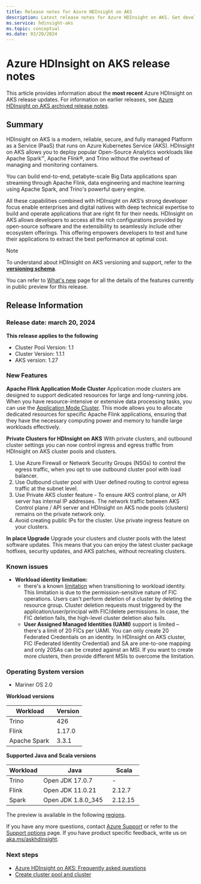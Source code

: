 ```yaml
---
title: Release notes for Azure HDInsight on AKS  
description: Latest release notes for Azure HDInsight on AKS. Get development tips and details for Trino, Flink, Spark, and more.
ms.service: hdinsight-aks
ms.topic: conceptual
ms.date: 03/20/2024
---
```


# Azure HDInsight on AKS release notes

This article provides information about the **most recent** Azure HDInsight on AKS release updates. For information on earlier releases, see [Azure HDInsight on AKS archived release notes](./hdinsight-aks-release-notes-archive.md).

## Summary

HDInsight on AKS is a modern, reliable, secure, and fully managed Platform as a Service (PaaS) that runs on Azure Kubernetes Service (AKS). HDInsight on AKS allows you to deploy popular Open-Source Analytics workloads like Apache Spark™, Apache Flink®️, and Trino without the overhead of managing and monitoring containers.

You can build end-to-end, petabyte-scale Big Data applications span streaming through Apache Flink, data engineering and machine learning using Apache Spark, and Trino's powerful query engine.

All these capabilities combined with HDInsight on AKS’s strong developer focus enable enterprises and digital natives with deep technical expertise to build and operate applications that are right fit for their needs. HDInsight on AKS allows developers to access all the rich configurations provided by open-source software and the extensibility to seamlessly include other ecosystem offerings. This offering empowers developers to test and tune their applications to extract the best performance at optimal cost.


> [!NOTE]
> To understand about HDInsight on AKS versioning and support, refer to the **[versioning schema](../versions.md)**.

You can refer to [What's new](../whats-new.md) page for all the details of the features currently in public preview for this release.

## Release Information

### Release date: march 20, 2024

**This release applies to the following**

- Cluster Pool Version: 1.1
- Cluster Version: 1.1.1
- AKS version: 1.27


### New Features

**Apache Flink Application Mode Cluster**
 Application mode clusters are designed to support dedicated resources for large and long-running jobs. When you have resource-intensive or extensive data processing tasks, you can use the [Application Mode Cluster](https://flink.apache.org/2020/07/14/application-deployment-in-flink-current-state-and-the-new-application-mode/#application-mode). This mode allows you to allocate dedicated resources for specific Apache Flink applications, ensuring that they have the necessary computing power and memory to handle large workloads effectively.  

**Private Clusters for HDInsight on AKS**
With private clusters, and outbound cluster settings you can now control ingress and egress traffic from HDInsight on AKS cluster pools and clusters.

1. Use Azure Firewall or Network Security Groups (NSGs) to control the egress traffic, when you opt to use outbound cluster pool with load balancer.
1. Use Outbound cluster pool with User defined routing to control egress traffic at the subnet level.
1. Use Private AKS cluster feature - To ensure AKS control plane, or API server has internal IP addresses. The network traffic between AKS Control plane / API server and HDInsight on AKS node pools (clusters) remains on the private network only.
1. Avoid creating public IPs for the cluster. Use private ingress feature on your clusters.

**In place Upgrade**
Upgrade your clusters and cluster pools with the latest software updates. This means that you can enjoy the latest cluster package hotfixes, security updates, and AKS patches, without recreating clusters.  


### Known issues

- **Workload identity limitation:**
  - there's a known [limitation](/azure/aks/workload-identity-overview#limitations) when transitioning to workload identity. This limitation is due to the permission-sensitive nature of FIC operations. Users can't perform deletion of a cluster by deleting the resource group. Cluster deletion requests must triggered by the application/user/principal with FIC/delete permissions. In case, the FIC deletion fails, the high-level cluster deletion also fails.
  - **User Assigned Managed Identities (UAMI)** support is limited – there's a limit of 20 FICs per UAMI. You can only create 20 Federated Credentials on an identity. In HDInsight on AKS cluster, FIC (Federated Identity Credential) and SA are one-to-one mapping and only 20SAs can be created against an MSI. If you want to create more clusters, then provide different MSIs to overcome the limitation.

 
### Operating System version

- Mariner OS 2.0

**Workload versions**

|Workload|Version|
| -------- | -------- |
|Trino | 426 |
|Flink | 1.17.0 |
|Apache Spark | 3.3.1 |

**Supported Java and Scala versions**

|Workload |Java|Scala|
| ----------- | -------- | -------- |
|Trino |Open JDK 17.0.7  |- |
|Flink  |Open JDK 11.0.21 |2.12.7 |
|Spark  |Open JDK 1.8.0_345  |2.12.15 |

The preview is available in the following [regions](../overview.md#region-availability-public-preview).

If you have any more questions, contact [Azure Support](https://ms.portal.azure.com/#view/Microsoft_Azure_Support/HelpAndSupportBlade/~/overview) or refer to the [Support options](../hdinsight-aks-support-help.md) page. If you have product specific feedback, write us on [aka.ms/askhdinsight](https://forms.office.com/pages/responsepage.aspx?id=v4j5cvGGr0GRqy180BHbR6HHTBN7UDpEhLm8BJmDhGJURDhLWEhBVE5QN0FQRUpHWDg4ODlZSDA4RCQlQCN0PWcu).

### Next steps

- [Azure HDInsight on AKS: Frequently asked questions](../faq.md)
- [Create cluster pool and cluster](../quickstart-create-cluster.md)
